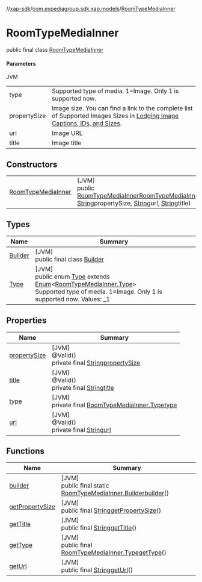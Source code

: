 //[xap-sdk](../../../index.md)/[com.expediagroup.sdk.xap.models](../index.md)/[RoomTypeMediaInner](index.md)

# RoomTypeMediaInner

public final class [RoomTypeMediaInner](index.md)

#### Parameters

JVM

| | |
|---|---|
| type | Supported type of media.  1=Image.  Only 1 is supported now. |
| propertySize | Image size. You can find a link to the complete list of Supported Images Sizes in [Lodging Image Captions, IDs, and Sizes](https://developers.expediagroup.com/xap/products/xap/lodging/references/image-captions-ids-and-sizes). |
| url | Image URL |
| title | Image title |

## Constructors

| | |
|---|---|
| [RoomTypeMediaInner](-room-type-media-inner.md) | [JVM]<br>public [RoomTypeMediaInner](index.md)[RoomTypeMediaInner](-room-type-media-inner.md)([RoomTypeMediaInner.Type](-type/index.md)type, [String](https://docs.oracle.com/javase/8/docs/api/java/lang/String.html)propertySize, [String](https://docs.oracle.com/javase/8/docs/api/java/lang/String.html)url, [String](https://docs.oracle.com/javase/8/docs/api/java/lang/String.html)title) |

## Types

| Name | Summary |
|---|---|
| [Builder](-builder/index.md) | [JVM]<br>public final class [Builder](-builder/index.md) |
| [Type](-type/index.md) | [JVM]<br>public enum [Type](-type/index.md) extends [Enum](https://docs.oracle.com/javase/8/docs/api/java/lang/Enum.html)&lt;[RoomTypeMediaInner.Type](-type/index.md)&gt;<br>Supported type of media.  1=Image.  Only 1 is supported now. Values: _1 |

## Properties

| Name | Summary |
|---|---|
| [propertySize](index.md#-406823853%2FProperties%2F699445674) | [JVM]<br>@Valid()<br>private final [String](https://docs.oracle.com/javase/8/docs/api/java/lang/String.html)[propertySize](index.md#-406823853%2FProperties%2F699445674) |
| [title](index.md#1825237657%2FProperties%2F699445674) | [JVM]<br>@Valid()<br>private final [String](https://docs.oracle.com/javase/8/docs/api/java/lang/String.html)[title](index.md#1825237657%2FProperties%2F699445674) |
| [type](index.md#1442749711%2FProperties%2F699445674) | [JVM]<br>private final [RoomTypeMediaInner.Type](-type/index.md)[type](index.md#1442749711%2FProperties%2F699445674) |
| [url](index.md#1212750946%2FProperties%2F699445674) | [JVM]<br>@Valid()<br>private final [String](https://docs.oracle.com/javase/8/docs/api/java/lang/String.html)[url](index.md#1212750946%2FProperties%2F699445674) |

## Functions

| Name | Summary |
|---|---|
| [builder](builder.md) | [JVM]<br>public final static [RoomTypeMediaInner.Builder](-builder/index.md)[builder](builder.md)() |
| [getPropertySize](get-property-size.md) | [JVM]<br>public final [String](https://docs.oracle.com/javase/8/docs/api/java/lang/String.html)[getPropertySize](get-property-size.md)() |
| [getTitle](get-title.md) | [JVM]<br>public final [String](https://docs.oracle.com/javase/8/docs/api/java/lang/String.html)[getTitle](get-title.md)() |
| [getType](get-type.md) | [JVM]<br>public final [RoomTypeMediaInner.Type](-type/index.md)[getType](get-type.md)() |
| [getUrl](get-url.md) | [JVM]<br>public final [String](https://docs.oracle.com/javase/8/docs/api/java/lang/String.html)[getUrl](get-url.md)() |

